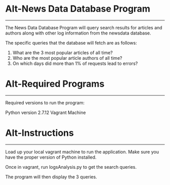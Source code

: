 # Alt-News Data Database Program
_________________________________________________________________________________________________________________

The News Data Database Program will query search results for articles and authors along with other log information from the newsdata database.

The specific queries that the database will fetch are as follows:

1. What are the 3 most popular articles of all time?
2. Who are the most popular article authors of all time?
3. On which days did more than 1% of requests lead to errors?

# Alt-Required Programs
_________________________________________________________________________________________________________________

Required versions to run the program:

Python version 2.7.12
Vagrant Machine

# Alt-Instructions
_________________________________________________________________________________________________________________

Load up your local vagrant machine to run the application. Make sure you have the proper version of Python installed.

Once in vagrant, run logsAnalysis.py to get the search queries.

The program will then display the 3 queries.